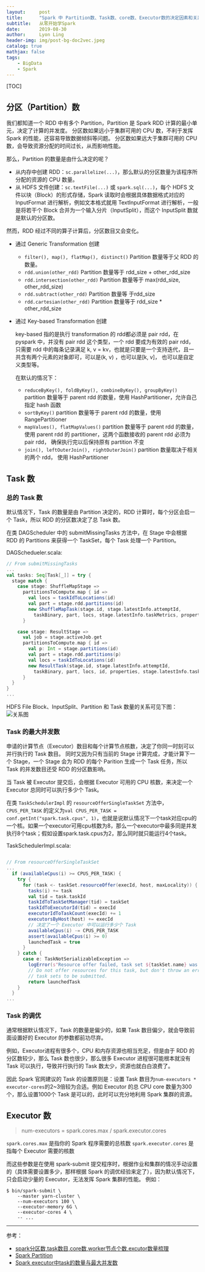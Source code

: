 ```yaml
---
layout:     post
title:      "Spark 中 Partition数、Task数、core数、Executor数的决定因素和关系"
subtitle:   从零开始学Spark
date:       2019-08-30
author:     Lyon Ling
header-img: img/post-bg-doc2vec.jpeg
catalog: true
mathjax: false
tags:
	- BigData
	- Spark
---
```


[TOC]

## 分区（Partition）数

我们都知道一个 RDD 中有多个 Partition，Partition 是 Spark RDD 计算的最小单元，决定了计算的并发度。
分区数如果远小于集群可用的 CPU 数，不利于发挥 Spark 的性能，还容易导致数据倾斜等问题。
分区数如果远大于集群可用的 CPU 数，会导致资源分配的时间过长，从而影响性能。

那么，Partition 的数量是由什么决定的呢？

- 从内存中创建 RDD：`sc.parallelize(...)`，那么默认的分区数量为该程序所分配的资源的 CPU 数量。
- 从 HDFS 文件创建：`sc.textFile(...)` 或 `spark.sql(...)`，每个 HDFS 文件以块（Block）的形式存储，Spark 读取时会根据具体数据格式对应的 InputFormat 进行解析，例如文本格式就用 TextInputFormat 进行解析，一般是将若干个 Block 合并为一个输入分片（InputSplit），而这个 InputSplit 数就是默认的分区数。

然而，RDD 经过不同的算子计算后，分区数目又会变化。

- 通过 Generic Transformation 创建

  - `filter(), map(), flatMap(), distinct()` Partition 数量等于父 RDD 的数量。
  - `rdd.union(other_rdd)` Partition 数量等于 rdd_size + other_rdd_size
  - `rdd.intersection(other_rdd)` Partition 数量等于 max(rdd_size, other_rdd_size)
  - `rdd.subtract(other_rdd)` Partition 数量等 于rdd_size
  - `rdd.cartesian(other_rdd)` Partition 数量等于 rdd_size * other_rdd_size

- 通过 Key-based Transformation 创建

  key-based 指的是执行 transformation 的 rdd都必须是 pair rdd，在 pyspark 中，并没有 pair rdd 这个类型，一个 rdd 要成为有效的 pair rdd，只需要 rdd 中的每条记录满足 k, v = kv，也就是只要是一个支持迭代，且一共含有两个元素的对象即可，可以是(k, v) ，也可以是[k, v]， 也可以是自定义类型等。

  在默认的情况下：

  - `reduceByKey(), foldByKey(), combineByKey(), groupByKey()` partition 数量等于 parent rdd 的数量，使用 HashPartitioner，允许自己指定 hash 函数
  - `sortByKey()` partition 数量等于 parent rdd 的数量，使用 RangePartitioner
  - `mapValues(), flatMapValues()` partition 数量等于 parent rdd 的数量，使用 parent rdd 的 partitioner，这两个函数接收的 parent rdd 必须为 pair rdd， 确保执行完以后保持原有 partition 不变
  - `join(), leftOuterJoin(), rightOuterJoin()` partition 数量取决于相关的两个 rdd， 使用 HashPartitioner

## Task 数

### 总的 Task 数

默认情况下，Task 的数量是由 Partition 决定的，RDD 计算时，每个分区会启一个 Task，所以 RDD 的分区数决定了总 Task 数。

在类 DAGScheduler 中的 submitMissingTasks 方法中，在 Stage 中会根据 RDD 的 Partitions 来获得一个 TaskSet，每个 Task 处理一个 Partition。

DAGSchedueler.scala:

```scala
// From submitMissingTasks
...   
val tasks: Seq[Task[_]] = try {
  stage match {
    case stage: ShuffleMapStage =>
      partitionsToCompute.map { id =>
        val locs = taskIdToLocations(id)
        val part = stage.rdd.partitions(id)
        new ShuffleMapTask(stage.id, stage.latestInfo.attemptId,
          taskBinary, part, locs, stage.latestInfo.taskMetrics, properties)
      }

    case stage: ResultStage =>
      val job = stage.activeJob.get
      partitionsToCompute.map { id =>
        val p: Int = stage.partitions(id)
        val part = stage.rdd.partitions(p)
        val locs = taskIdToLocations(id)
        new ResultTask(stage.id, stage.latestInfo.attemptId,
          taskBinary, part, locs, id, properties, stage.latestInfo.taskMetrics)
      }
  }
}
...
```



HDFS File Block、InputSplit、Partition 和 Task 数量的关系可见下图：
![关系图](http://yz0515-image.oss-cn-hangzhou.aliyuncs.com/18-12-4/91332122.jpg)

### Task 的最大并发数

申请的计算节点（Executor）数目和每个计算节点核数，决定了你同一时刻可以并行执行的 Task 数目。
同时又因为只有当前的 Stage 计算完成，才能计算下一个 Stage，一个 Stage 会为 RDD 的每个 Parition 生成一个 Task 任务，所以 Task 的并发数目还受 RDD 的分区数影响。

当 Task 被 Executor 提交后，会根据 Executor 可用的 CPU 核数，来决定一个 Executor 总同时可以执行多少个 Task。

在类 `TaskSchedulerImpl` 的 `resourceOfferSingleTaskSet` 方法中，`CPUS_PER_TASK` 的定义为`val CPUS_PER_TASK = conf.getInt("spark.task.cpus", 1)`，也就是说默认情况下一个task对应cpu的一个核。如果一个executor可用cpu核数为8，那么一个executor中最多同是并发执行8个task；假如设置spark.task.cpus为2，那么同时就只能运行4个task。

TaskSchedulerImpl.scala:

```scala

// From resourceOfferSingleTaskSet
...
  if (availableCpus(i) >= CPUS_PER_TASK) {
    try {
      for (task <- taskSet.resourceOffer(execId, host, maxLocality)) {
        tasks(i) += task
        val tid = task.taskId
        taskIdToTaskSetManager(tid) = taskSet
        taskIdToExecutorId(tid) = execId
        executorIdToTaskCount(execId) += 1
        executorsByHost(host) += execId
        // 决定了一个 Executor 中可以运行多少个 Task
        availableCpus(i) -= CPUS_PER_TASK
        assert(availableCpus(i) >= 0)
        launchedTask = true
      }
    } catch {
      case e: TaskNotSerializableException =>
        logError(s"Resource offer failed, task set ${taskSet.name} was not serializable")
        // Do not offer resources for this task, but don't throw an error to allow other
        // task sets to be submitted.
        return launchedTask
    }
  }
...
```

### Task 的调优

通常根据默认情况下，Task 的数量是偏少的，如果 Task 数目偏少，就会导致前面设置好的 Executor 的参数都前功尽弃。

例如，Executor进程有很多个，CPU 和内存资源也相当充足，但是由于 RDD 的分区数较少，那么 Task 数也很少，那么很多 Executor 进程很可能根本就没有 Task 可以执行，导致并行执行的 Task 数太少，资源也就白白浪费了。

因此 Spark 官网建议的 Task 的设置原则是：设置 Task 数目为`num-executors * executor-cores`的2~3倍较为合适。例如 Executor 的总 CPU core 数量为300个，那么设置1000个 Task 是可以的，此时可以充分地利用 Spark 集群的资源。

## Executor 数

> num-executors = spark.cores.max / spark.executor.cores

`spark.cores.max` 是指你的 Spark 程序需要的总核数
`spark.executor.cores` 是指每个 Executor 需要的核数

而这些参数是在使用 spark-submit 提交程序时，根据作业和集群的情况手动设置的（具体需要设置多少，那样根据 Spark 的调优经验来定了），因为默认情况下，只会启动少量的 Executor，无法发挥 Spark 集群的性能。
例如：

```shell
$ bin/spark-submit \
	--master yarn-cluster \
	--num-executors 100 \
	--executor-memory 6G \
	--executor-cores 4 \
	-- ...
```

------

参考：

- [spark分区数,task数目,core数,worker节点个数,excutor数量梳理](https://www.cnblogs.com/hadoop-dev/p/6669232.html)
- [Spark Partition](https://blog.csdn.net/thriving_fcl/article/details/78072479)
- [Spark executor中task的数量与最大并发数](https://www.jianshu.com/p/7c9b08a74de1)